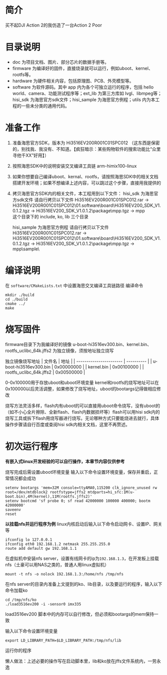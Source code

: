 # 简介
买不起DJI Action 2的我仿造了一台Action 2 Poor


# 目录说明
* doc 为项目文档、图片、部分芯片的数据手册等。
* firmware 为编译好的固件，直接烧录就可以运行，例如uboot、kernel、rootfs等。
* hardware 为硬件相关内容，包括原理图、PCB、外壳模型等。
* software 为软件源码。其中 app 内为各个可独立运行的程序，包括 hello world、camera、功能测试程序等；ext_lib 为第三方库如 lvgl、libmpeg等；hisi_sdk 为海思官方sdk文件；hisi_sample 为海思官方例程；utils 内为本工程的一些未分类的通用代码。


# 准备工作
1. 准备海思官方SDK，版本为 Hi3516EV200R001C01SPC012 （这东西是保密的，别找我、我没有、不知道。【疯狂暗示：某些购物软件的搜索功能比“众里寻他千XX”好用】）
2. 按照海思SDK中的说明安装交叉编译工具链 arm-himix100-linux
3. 如果你想要自己编译uboot、kernal、rootfs，请按照海思SDK中的相关文档搭建开发环境；如果不想编译上述内容，可以跳过这个步骤，直接用我提供的
4. 拷贝海思官方SDK内的相关文件，本工程用到以下文件：
	hisi_sdk 为海思官方sdk文件
	请自行拷贝以下文件
	Hi3516EV200R001C01SPC012.rar -> Hi3516EV200R001C01SPC012\01.software\board\Hi3516EV200_SDK_V1.0.1.2.tgz -> Hi3516EV200_SDK_V1.0.1.2\package\mpp.tgz -> mpp\
	这个目录下的 include, ko, lib 三个目录

	hisi_sample 为海思官方例程
	请自行拷贝以下文件
	Hi3516EV200R001C01SPC012.rar -> Hi3516EV200R001C01SPC012\01.software\board\Hi3516EV200_SDK_V1.0.1.2.tgz -> Hi3516EV200_SDK_V1.0.1.2\package\mpp.tgz -> mpp\sample\


# 编译说明
在 `software/CMakeLists.txt` 中设置海思交叉编译工具链路径
编译命令
```
mkdir ./build
cd ./build
cmake ../
make
```


# 烧写固件
firmware目录下为我编译好的镜像
u-boot-hi3516ev300.bin、kernel.bin、rootfs_uclibc_64k.jffs2 为独立镜像，须按地址独立烧写

独立镜像烧写地址
| 文件名                  | 地址       |
| ----------------------- | ---------- |
| u-boot-hi3516ev300.bin  | 0x00000000 |
| kernel.bin              | 0x00100000 |
| rootfs_uclibc_64k.jffs2 | 0x00500000 |

0-0x100000用于存放uboot和uboot环境变量
kernel和rootfs的烧写地址可以在0x100000以后灵活调整，如果修改了烧写地址，uboot的bootargs记得做相应修改

烧写方法灵活多样，flash内有uboot的可以直接用uboot命令烧写，没有uboot的（如不小心全片擦除、全新flash、flash内数据损坏等）flash可以用hisi sdk内的烧写工具或拆下flash用烧写器进行烧写。无论哪种方式只要能烧进去就行，具体操作步骤请自行百度或查阅hisi sdk内相关文档，这里不再赘述。


# 初次运行程序
**有嵌入式linux开发经验的可以自行操作，本章节内容仅供参考**

烧写完成后需设置uboot环境变量
输入以下命令设置环境变量，保存并重启，正常情况都会成功
```
setenv bootargs 'mem=32M console=ttyAMA0,115200 clk_ignore_unused rw root=/dev/mtdblock2 rootfstype=jffs2 mtdparts=hi_sfc:1M(u-boot.bin),4M(kernel),11M(rootfs.jffs2)'
setenv bootcmd 'sf probe 0; sf read 42000000 100000 400000; bootm 42000000'
saveenv
reset
```

**以挂载nfs并运行程序为例**
linux内核启动后输入以下命令启动网卡、设置IP、网关等
```
ifconfig lo 127.0.0.1
ifconfig eth0 192.168.1.2 netmask 255.255.255.0
route add default gw 192.168.1.1
```

在虚拟机中安装nfs server，设置有线网卡的ip为`192.168.1.3`，在开发板上挂载nfs（土豪可以用NAS之类的，普通人用linux虚拟机）
```
mount -t nfs -o nolock 192.168.1.3:/home/nfs /tmp/nfs
```

在nfs server的目录内准备上文提到的ko、lib目录，以及要运行的程序，输入以下命令加载ko
```
cd /tmp/nfs/ko
./load3516ev200 -i -sensor0 imx335
```
load3516ev200 脚本中的内存可以自行修改，但必须和bootargs的mem保持一致

输入以下命令设置环境变量
```
export LD_LIBRARY_PATH=$LD_LIBRARY_PATH:/tmp/nfs/lib
```

运行你的程序

懒人做法：上述必要的操作写在启动脚本里，lib和ko放在jffs文件系统内，一劳永逸

